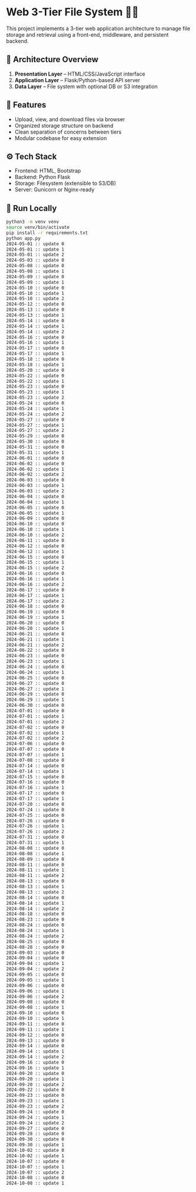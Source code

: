# Web 3-Tier File System 📁🌐

This project implements a 3-tier web application architecture to manage file storage and retrieval using a front-end, middleware, and persistent backend.

## 🧱 Architecture Overview

1. **Presentation Layer** – HTML/CSS/JavaScript interface
2. **Application Layer** – Flask/Python-based API server
3. **Data Layer** – File system with optional DB or S3 integration

## 🔧 Features
- Upload, view, and download files via browser
- Organized storage structure on backend
- Clean separation of concerns between tiers
- Modular codebase for easy extension

## ⚙️ Tech Stack
- Frontend: HTML, Bootstrap
- Backend: Python Flask
- Storage: Filesystem (extensible to S3/DB)
- Server: Gunicorn or Nginx-ready

## 🚀 Run Locally
```bash
python3 -m venv venv
source venv/bin/activate
pip install -r requirements.txt
python app.py
2024-05-01 :: update 0
2024-05-01 :: update 1
2024-05-01 :: update 2
2024-05-03 :: update 0
2024-05-08 :: update 0
2024-05-08 :: update 1
2024-05-09 :: update 0
2024-05-09 :: update 1
2024-05-10 :: update 0
2024-05-10 :: update 1
2024-05-10 :: update 2
2024-05-12 :: update 0
2024-05-13 :: update 0
2024-05-13 :: update 1
2024-05-14 :: update 0
2024-05-14 :: update 1
2024-05-14 :: update 2
2024-05-16 :: update 0
2024-05-16 :: update 1
2024-05-17 :: update 0
2024-05-17 :: update 1
2024-05-18 :: update 0
2024-05-18 :: update 1
2024-05-20 :: update 0
2024-05-22 :: update 0
2024-05-22 :: update 1
2024-05-23 :: update 0
2024-05-23 :: update 1
2024-05-23 :: update 2
2024-05-24 :: update 0
2024-05-24 :: update 1
2024-05-24 :: update 2
2024-05-27 :: update 0
2024-05-27 :: update 1
2024-05-27 :: update 2
2024-05-29 :: update 0
2024-05-30 :: update 0
2024-05-31 :: update 0
2024-05-31 :: update 1
2024-06-01 :: update 0
2024-06-02 :: update 0
2024-06-02 :: update 1
2024-06-02 :: update 2
2024-06-03 :: update 0
2024-06-03 :: update 1
2024-06-03 :: update 2
2024-06-04 :: update 0
2024-06-04 :: update 1
2024-06-05 :: update 0
2024-06-05 :: update 1
2024-06-09 :: update 0
2024-06-10 :: update 0
2024-06-10 :: update 1
2024-06-10 :: update 2
2024-06-11 :: update 0
2024-06-12 :: update 0
2024-06-12 :: update 1
2024-06-15 :: update 0
2024-06-15 :: update 1
2024-06-15 :: update 2
2024-06-16 :: update 0
2024-06-16 :: update 1
2024-06-16 :: update 2
2024-06-17 :: update 0
2024-06-17 :: update 1
2024-06-17 :: update 2
2024-06-18 :: update 0
2024-06-19 :: update 0
2024-06-19 :: update 1
2024-06-20 :: update 0
2024-06-20 :: update 1
2024-06-21 :: update 0
2024-06-21 :: update 1
2024-06-21 :: update 2
2024-06-22 :: update 0
2024-06-23 :: update 0
2024-06-23 :: update 1
2024-06-24 :: update 0
2024-06-24 :: update 1
2024-06-25 :: update 0
2024-06-27 :: update 0
2024-06-27 :: update 1
2024-06-29 :: update 0
2024-06-29 :: update 1
2024-06-30 :: update 0
2024-07-01 :: update 0
2024-07-01 :: update 1
2024-07-01 :: update 2
2024-07-02 :: update 0
2024-07-02 :: update 1
2024-07-02 :: update 2
2024-07-06 :: update 0
2024-07-07 :: update 0
2024-07-07 :: update 1
2024-07-08 :: update 0
2024-07-14 :: update 0
2024-07-14 :: update 1
2024-07-15 :: update 0
2024-07-16 :: update 0
2024-07-16 :: update 1
2024-07-17 :: update 0
2024-07-17 :: update 1
2024-07-20 :: update 0
2024-07-24 :: update 0
2024-07-25 :: update 0
2024-07-26 :: update 0
2024-07-26 :: update 1
2024-07-26 :: update 2
2024-07-31 :: update 0
2024-07-31 :: update 1
2024-08-08 :: update 0
2024-08-08 :: update 1
2024-08-09 :: update 0
2024-08-11 :: update 0
2024-08-11 :: update 1
2024-08-11 :: update 2
2024-08-13 :: update 0
2024-08-13 :: update 1
2024-08-13 :: update 2
2024-08-14 :: update 0
2024-08-14 :: update 1
2024-08-14 :: update 2
2024-08-18 :: update 0
2024-08-23 :: update 0
2024-08-24 :: update 0
2024-08-24 :: update 1
2024-08-24 :: update 2
2024-08-25 :: update 0
2024-08-28 :: update 0
2024-09-03 :: update 0
2024-09-04 :: update 0
2024-09-04 :: update 1
2024-09-04 :: update 2
2024-09-05 :: update 0
2024-09-05 :: update 1
2024-09-06 :: update 0
2024-09-06 :: update 1
2024-09-06 :: update 2
2024-09-08 :: update 0
2024-09-08 :: update 1
2024-09-10 :: update 0
2024-09-10 :: update 1
2024-09-11 :: update 0
2024-09-11 :: update 1
2024-09-12 :: update 0
2024-09-13 :: update 0
2024-09-14 :: update 0
2024-09-14 :: update 1
2024-09-14 :: update 2
2024-09-16 :: update 0
2024-09-16 :: update 1
2024-09-20 :: update 0
2024-09-20 :: update 1
2024-09-20 :: update 2
2024-09-22 :: update 0
2024-09-23 :: update 0
2024-09-23 :: update 1
2024-09-23 :: update 2
2024-09-24 :: update 0
2024-09-24 :: update 1
2024-09-24 :: update 2
2024-09-27 :: update 0
2024-09-28 :: update 0
2024-09-30 :: update 0
2024-09-30 :: update 1
2024-10-02 :: update 0
2024-10-02 :: update 1
2024-10-07 :: update 0
2024-10-07 :: update 1
2024-10-07 :: update 2
2024-10-08 :: update 0
2024-10-08 :: update 1

